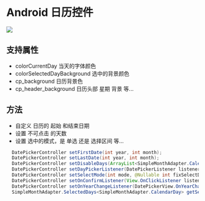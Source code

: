 # Android 日历控件
<img src="http://7xq84c.com1.z0.glb.clouddn.com/calendar_demo.png" />

## 支持属性
- colorCurrentDay 当天的字体颜色
- colorSelectedDayBackground 选中的背景颜色
- cp_background 日历背景色
- cp_header_background 日历头部 星期 背景
等...

## 方法
- 自定义 日历的 起始 和结束日期
- 设置 不可点击 的天数
- 设置 选中的模式，是 单选 还是 选择区间
 等...

```java
  DatePickerController setFirstDate(int year, int month);
  DatePickerController setLastDate(int year, int month);
  DatePickerController setDisableDays(ArrayList<SimpleMonthAdapter.CalendarDay> calendarDays);
  DatePickerController setDayPickerListener(DatePickerListener listener);
  DatePickerController setSelectMode(int mode, @Nullable int fixSelectDay); //fix selectDay can be 0
  DatePickerController setOnConfirmListener(View.OnClickListener listener);
  DatePickerController setOnYearChangeListener(DatePickerView.OnYearChangedListener listener);
  SimpleMonthAdapter.SelectedDays<SimpleMonthAdapter.CalendarDay> getSelectedDays();
```
